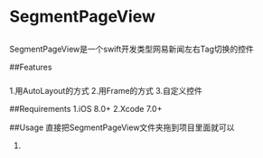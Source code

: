 # SegmentPageView
##
SegmentPageView是一个swift开发类型网易新闻左右Tag切换的控件

##Features
###
1.用AutoLayout的方式
2.用Frame的方式
3.自定义控件

##Requirements
1.iOS 8.0+
2.Xcode 7.0+

##Usage
直接把SegmentPageView文件夹拖到项目里面就可以

1.
